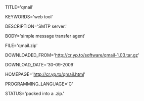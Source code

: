 
TITLE='qmail'

KEYWORDS='web tool'

DESCRIPTION='SMTP server.'

BODY='simple message transfer agent'

FILE='qmail.zip'

DOWNLOADED_FROM='http://cr.yp.to/software/qmail-1.03.tar.gz'

DOWNLOAD_DATE='30-09-2009'

HOMEPAGE='http://cr.yp.to/qmail.html'

PROGRAMMING_LANGUAGE='C'

STATUS='packed into a .zip.'